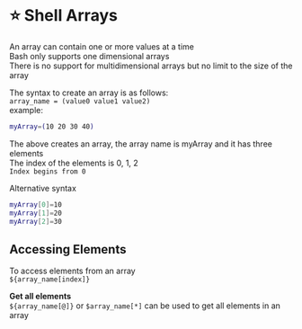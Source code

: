 # :star: Shell Arrays  

An array can contain one or more values at a time  
Bash only supports one dimensional arrays  
There is no support for multidimensional arrays but no limit to the size of the array  

The syntax to create an array is as follows:  
`array_name = (value0 value1 value2)`  
example:

```bash
myArray=(10 20 30 40)
```

The above creates an array, the array name is myArray and it has three elements  
The index of the elements is 0, 1, 2  
`Index begins from 0`  

Alternative syntax  
```bash
myArray[0]=10
myArray[1]=20
myArray[2]=30
```

## Accessing Elements  
To access elements from an array  
`${array_name[index]}`  
  
__Get all elements__  
`${array_name[@]}` or `$array_name[*]` can be used to get all elements in an array  
